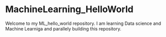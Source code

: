 # MachineLearning_HelloWorld

Welcome to my ML_hello_world repository. I am learning Data science and Machine Learniga and parallely building this repository. 
